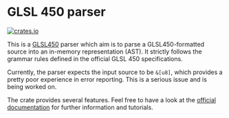# GLSL 450 parser

[![crates.io](https://img.shields.io/crates/v/glsl.svg)](https://crates.io/crates/glsl)

This is a [GLSL450](https://www.khronos.org/registry/OpenGL/specs/gl/GLSLangSpec.4.50.pdf) parser
which aim is to parse a GLSL450-formatted source into an in-memory representation (AST). It
strictly follows the grammar rules defined in the official GLSL 450 specifications.

Currently, the parser expects the input source to be `&[u8]`, which provides a pretty poor
experience in error reporting. This is a serious issue and is being worked on.

The crate provides several features. Feel free to have a look at the [official documentation] for
further information and tutorials.

[official documentation]: https://docs.rs/glsl
